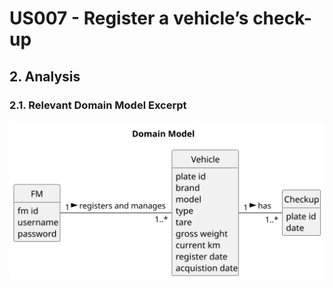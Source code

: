 # US007 - Register a vehicle’s check-up

## 2. Analysis

### 2.1. Relevant Domain Model Excerpt 

![Domain Model](svg/us007-domain-model.svg)
